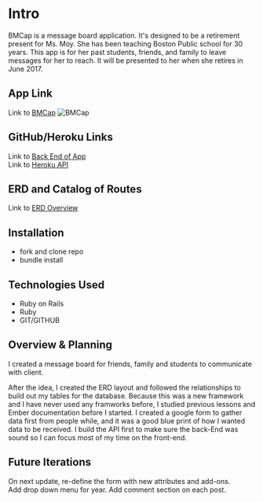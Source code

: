 
# Intro

BMCap is a message board application. It's designed to be a retirement present for Ms. Moy. She has
been teaching Boston Public school for 30 years. This app is for her past students, friends, and family
to leave messages for her to reach. It will be presented to her when she retires in June 2017.

## App Link

Link to [BMCap](https://souljadev.github.io/bmcap/)
<img src="https://i.imgur.com/LhFvYDp.png" title="BMCap"/>


## GitHub/Heroku Links

Link to [Back End of App](https://github.com/souljadev/cap-back) <br>
Link to [Heroku API](https://bmcap.herokuapp.com/)

## ERD and Catalog of Routes

Link to [ERD Overview](https://www.dropbox.com/s/emh8k2m6bbwss9f/BMCap%20ERD%20%281%29.pdf?dl=0)

## Installation
- fork and clone repo
- bundle install


## Technologies Used

* Ruby on Rails
* Ruby
* GIT/GITHUB


## Overview & Planning

I created a message board for friends, family and students to communicate with client.

After the idea, I created the ERD layout and followed the relationships to build out my tables for the database.
Because this was a new framework and I have never used any framworks before, I studied previous lessons and
Ember documentation before I started.  I created a google form to gather data first from people while, and
it was a good blue print of how I wanted data to be received.  I build the API first to make sure the back-End
was sound so I can focus most of my time on the front-end.

## Future Iterations

On next update, re-define the form with new attributes and add-ons.<br>
Add drop down menu for year.
Add comment section on each post.
